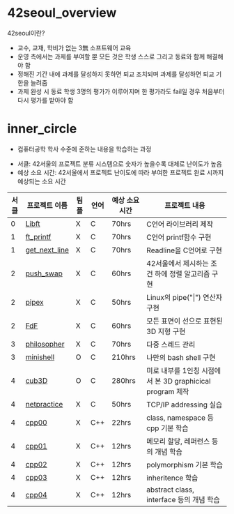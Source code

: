 # 42seoul_overview

42seoul이란?
- 교수, 교재, 학비가 없는 3無 소프트웨어 교육
- 운영 측에서는 과제를 부여할 뿐 모든 것은 학생 스스로 그리고 동료와 함께 해결해야 함
- 정해진 기간 내에 과제를 달성하지 못하면 퇴교 조치되며 과제를 달성하면 퇴교 기한을 늘려줌
- 과제 완성 시 동료 학생 3명의 평가가 이루어지며 한 평가라도 fail일 경우 처음부터 다시 평가를 받아야 함


# inner_circle
- 컴퓨터공학 학사 수준에 준하는 내용을 학습하는 과정
* 서클: 42서울의 프로젝트 분류 시스템으로 숫자가 높을수록 대체로 난이도가 높음
* 예상 소요 시간: 42서울에서 프로젝트 난이도에 따라 부여한 프로젝트 완료 시까지 예상되는 소요 시간

|서클|프로젝트 이름|팀플|언어|예상 소요 시간|프로젝트 내용|
|---|---|---|---|---|---|
|0|[Libft](https://github.com/akth101/42seoul_libft)|X|C|70hrs|C언어 라이브러리 제작|
|1|[ft_printf](https://github.com/akth101/42seoul_ft_printf)|X|C|70hrs|C언어 printf함수 구현|
|1|[get_next_line](https://github.com/akth101/42seoul_get_next_line)|X|C|70hrs|Readline을 C언어로 구현|
|2|[push_swap](https://github.com/akth101/42seoul_push_swap)|X|C|60hrs|42서울에서 제시하는 조건 하에 정렬 알고리즘 구현|
|2|[pipex](https://github.com/akth101/42seoul_pipex)|X|C|50hrs|Linux의 pipe("\|") 연산자 구현|
|2|[FdF](https://github.com/akth101/42seoul_FdF)|X|C|60hrs|모든 표면이 선으로 표현된 3D 지형 구현|
|3|[philosopher](https://github.com/akth101/42seoul_philosopher)|X|C|70hrs|다중 스레드 관리|
|3|[minishell](https://github.com/akth101/42seoul_minishell)|O|C|210hrs|나만의 bash shell 구현|
|4|[cub3D](https://github.com/akth101/42seoul_cub3D)|O|C|280hrs|미로 내부를 1인칭 시점에서 본 3D graphicical program 제작|
|4|[netpractice](https://github.com/akth101/42seoul_netpractice)|X|C|50hrs|TCP/IP addressing 실습|
|4|[cpp00](https://github.com/akth101/42seoul_cpp00)|X|C++|22hrs|class, namespace 등 cpp 기본 학습|
|4|[cpp01](https://github.com/akth101/42seoul_cpp01)|X|C++|12hrs|메모리 할당, 레퍼런스 등의 개념 학습|
|4|[cpp02](https://github.com/akth101/42seoul_cpp02)|X|C++|12hrs|polymorphism 기본 학습|
|4|[cpp03](https://github.com/akth101/42seoul_cpp03)|X|C++|12hrs|inheritence 학습 |
|4|[cpp04](https://github.com/akth101/42seoul_cpp04)|X|C++|12hrs|abstract class, interface 등의 개념 학습|

